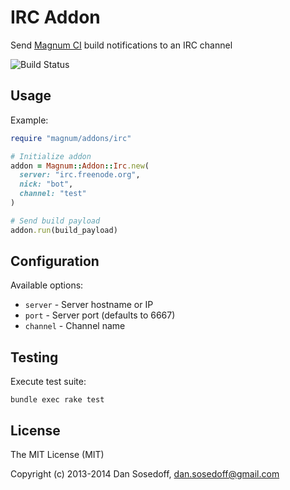 # IRC Addon

Send [Magnum CI](http://magnum-ci.com) build notifications to an IRC channel

![Build Status](https://magnum-ci.com/status/44b2c1e0d27ed5b5a1d874be9fbcb9a4.png)

## Usage

Example:

```ruby
require "magnum/addons/irc"

# Initialize addon
addon = Magnum::Addon::Irc.new(
  server: "irc.freenode.org", 
  nick: "bot", 
  channel: "test"
)

# Send build payload
addon.run(build_payload)
```

## Configuration

Available options:

- `server`   - Server hostname or IP
- `port`     - Server port (defaults to 6667)
- `channel`  - Channel name

## Testing

Execute test suite:

```
bundle exec rake test
```

## License

The MIT License (MIT)

Copyright (c) 2013-2014 Dan Sosedoff, dan.sosedoff@gmail.com
